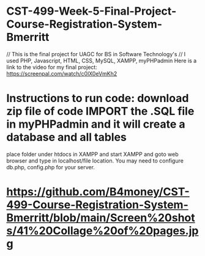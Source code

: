 # CST-499-Week-5-Final-Project-Course-Registration-System-Bmerritt
// This is the final project for UAGC for BS in Software Technology's
// I used PHP, Javascript, HTML, CSS, MySQL, XAMPP, myPHPadmin
Here is a link to the video for my final project: https://screenpal.com/watch/c0lX0eVmKh2
# Instructions to run code: download zip file of code IMPORT the .SQL file in myPHPadmin and it will create a database and all tables
place folder under htdocs in XAMPP and start XAMPP and goto web browser and type in localhost/file location. You may need to configure db.php, config.php for your server.
# https://github.com/B4money/CST-499-Course-Registration-System-Bmerritt/blob/main/Screen%20shots/41%20Collage%20of%20pages.jpg
